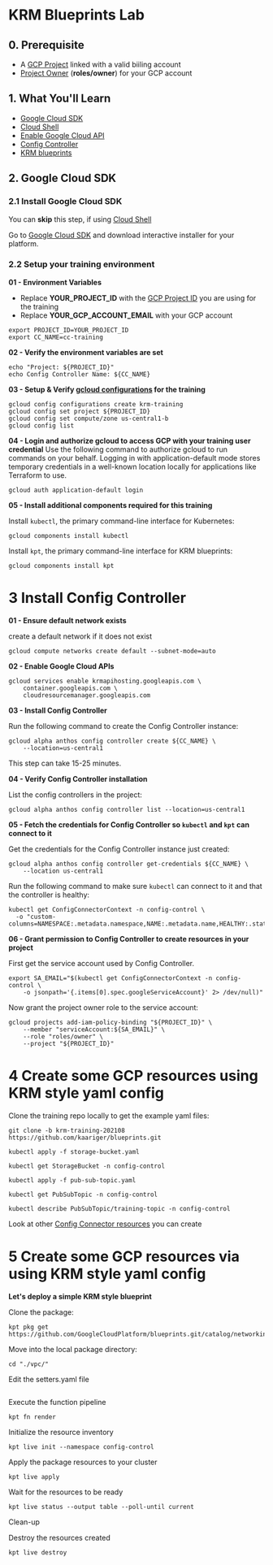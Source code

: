 # KRM Blueprints Lab

## 0. Prerequisite

* A [GCP Project](https://cloud.google.com/resource-manager/docs/creating-managing-projects#creating_a_project) linked with a valid biiling account
* [Project Owner](https://cloud.google.com/iam/docs/understanding-roles#basic-definitions) (**roles/owner**) for your GCP account

## 1. What You'll Learn

* [Google Cloud SDK](https://cloud.google.com/sdk/)
* [Cloud Shell](https://cloud.google.com/shell/docs)
* [Enable Google Cloud API](https://cloud.google.com/service-usage/docs/enable-disable)
* [Config Controller](https://cloud.google.com/anthos-config-management/docs/concepts/config-controller-overview)
* [KRM blueprints](https://github.com/GoogleCloudPlatform/blueprints/)

## 2. Google Cloud SDK

### 2.1 Install Google Cloud SDK

You can **skip** this step, if using [Cloud Shell](https://cloud.google.com/shell/docs)

Go to [Google Cloud SDK](https://cloud.google.com/sdk/docs/downloads-interactive) and download interactive installer for your platform.

### 2.2 Setup your training environment

**01 - Environment Variables**
* Replace **YOUR_PROJECT_ID** with the [GCP Project ID](https://cloud.google.com/resource-manager/docs/creating-managing-projects#before_you_begin) you are using for the training
* Replace **YOUR_GCP_ACCOUNT_EMAIL** with your GCP account

```
export PROJECT_ID=YOUR_PROJECT_ID
export CC_NAME=cc-training
```

**02 - Verify the environment variables are set**
```
echo "Project: ${PROJECT_ID}"
echo Config Controller Name: ${CC_NAME}
```

**03 - Setup & Verify [gcloud configurations](https://cloud.google.com/sdk/gcloud/reference/config) for the training**
```
gcloud config configurations create krm-training
gcloud config set project ${PROJECT_ID}
gcloud config set compute/zone us-central1-b
gcloud config list
```

**04 - Login and authorize gcloud to access GCP with your training user credential**
Use the following command to authorize gcloud to run commands on your behalf. Logging in with application-default mode stores temporary credentials in a well-known location locally for applications like Terraform to use.
```
gcloud auth application-default login
```
**05 - Install additional components required for this training**

Install `kubectl`, the primary command-line interface for Kubernetes:

```
gcloud components install kubectl
```

Install `kpt`, the primary command-line interface for KRM blueprints:

```
gcloud components install kpt
```

# 3 Install Config Controller

**01 - Ensure default network exists**

create a default network if it does not exist

```
gcloud compute networks create default --subnet-mode=auto
```

**02 - Enable Google Cloud APIs**

```
gcloud services enable krmapihosting.googleapis.com \
    container.googleapis.com \
    cloudresourcemanager.googleapis.com
```

**03 - Install Config Controller**

Run the following command to create the Config Controller instance:

```
gcloud alpha anthos config controller create ${CC_NAME} \
    --location=us-central1
```

This step can take 15-25 minutes.

**04 - Verify Config Controller installation**

List the config controllers in the project:

```
gcloud alpha anthos config controller list --location=us-central1
```

**05 - Fetch the credentials for Config Controller so `kubectl` and `kpt` can connect to it**

Get the credentials for the Config Controller instance just created:

```
gcloud alpha anthos config controller get-credentials ${CC_NAME} \
    --location us-central1
```

Run the following command to make sure `kubectl` can connect to it and that the controller is healthy:

```
kubectl get ConfigConnectorContext -n config-control \
  -o "custom-columns=NAMESPACE:.metadata.namespace,NAME:.metadata.name,HEALTHY:.status.healthy"
```

**06 - Grant permission to Config Controller to create resources in your project**

First get the service account used by Config Controller.

```
export SA_EMAIL="$(kubectl get ConfigConnectorContext -n config-control \
    -o jsonpath='{.items[0].spec.googleServiceAccount}' 2> /dev/null)"
```

Now grant the project owner role to the service account:

```
gcloud projects add-iam-policy-binding "${PROJECT_ID}" \
    --member "serviceAccount:${SA_EMAIL}" \
    --role "roles/owner" \
    --project "${PROJECT_ID}"
```

# 4 Create some GCP resources using KRM style yaml config

Clone the training repo locally to get the example yaml files:

```
git clone -b krm-training-202108 https://github.com/kaariger/blueprints.git
```


```
kubectl apply -f storage-bucket.yaml
```

```
kubectl get StorageBucket -n config-control
```

```
kubectl apply -f pub-sub-topic.yaml
```

```
kubectl get PubSubTopic -n config-control
```

```
kubectl describe PubSubTopic/training-topic -n config-control
```

Look at other [Config Connector resources](https://cloud.google.com/config-connector/docs/reference/overview) you can create

# 5 Create some GCP resources via using KRM style yaml config

**Let's deploy a simple KRM style blueprint**

Clone the package:

```
kpt pkg get https://github.com/GoogleCloudPlatform/blueprints.git/catalog/networking/network/vpc@$main
```

Move into the local package directory:

```
cd "./vpc/"
```

Edit the setters.yaml file

```

```

Execute the function pipeline

```
kpt fn render
```

Initialize the resource inventory

```
kpt live init --namespace config-control
```

Apply the package resources to your cluster

```
kpt live apply
```

Wait for the resources to be ready

```
kpt live status --output table --poll-until current
```

Clean-up

Destroy the resources created

```
kpt live destroy
```
